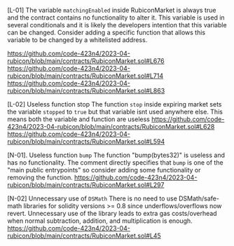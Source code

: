 
[L-01] The variable ```matchingEnabled``` inside RubiconMarket is always true and the contract contains no functionality to alter it. This variable is used in several conditionals and it is likely the developers intention that this variable can be changed. Consider adding a specific function that allows this variable to be changed by a whitelisted address.

https://github.com/code-423n4/2023-04-rubicon/blob/main/contracts/RubiconMarket.sol#L676
https://github.com/code-423n4/2023-04-rubicon/blob/main/contracts/RubiconMarket.sol#L714
https://github.com/code-423n4/2023-04-rubicon/blob/main/contracts/RubiconMarket.sol#L863

[L-02] Useless function stop
The function ```stop``` inside expiring market sets the variable ```stopped``` to ```true``` but that variable isnt used anywhere else. This means both the variable and function are useless
https://github.com/code-423n4/2023-04-rubicon/blob/main/contracts/RubiconMarket.sol#L628
https://github.com/code-423n4/2023-04-rubicon/blob/main/contracts/RubiconMarket.sol#L594

[N-01]. Useless function ```bump```
The function "bump(bytes32)" is useless and has no functionality. The comment directly specifies that ```bump``` is one of the "main public entrypoints" so consider adding some functionality or removing the function.
https://github.com/code-423n4/2023-04-rubicon/blob/main/contracts/RubiconMarket.sol#L297

[N-02]
Unnecessary use of ```DSMath```
There is no need to use DSMath/safe-math libraries for solidity versions >= 0.8 since underflows/overflows now revert. Unnecessary use of the library leads to extra gas costs/overhead when normal subtraction, addition, and multiplication is enough. 
https://github.com/code-423n4/2023-04-rubicon/blob/main/contracts/RubiconMarket.sol#L45


